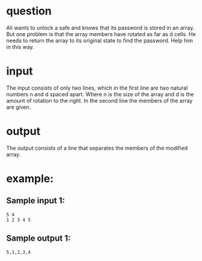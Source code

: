 # question
Ali wants to unlock a safe and knows that its password is stored in an array. But one problem is that the array members have rotated as far as d cells. He needs to return the array to its original state to find the password. Help him in this way.
# input
The input consists of only two lines, which in the first line are two natural numbers n and d spaced apart. Where n is the size of the array and d is the amount of rotation to the right. In the second line the members of the array are given.
# output
The output consists of a line that separates the members of the modified array.
# example:

## Sample input 1:
```
5 4
1 2 3 4 5
```
## Sample output 1:
```
5,1,2,3,4
```